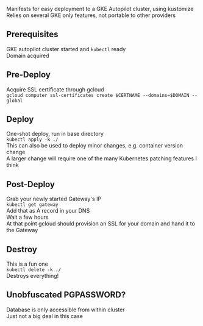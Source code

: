 Manifests for easy deployment to a GKE Autopilot cluster, using kustomize  
Relies on several GKE only features, not portable to other providers

## Prerequisites
GKE autopilot cluster started and `kubectl` ready  
Domain acquired

## Pre-Deploy
Acquire SSL certificate through gcloud  
`gcloud computer ssl-certificates create $CERTNAME --domains=$DOMAIN --global` 

## Deploy
One-shot deploy, run in base directory  
`kubectl apply -k ./`   
This can also be used to deploy minor changes, e.g. container version change  
A larger change will require one of the many Kubernetes patching features I think

## Post-Deploy
Grab your newly started Gateway's IP   
`kubectl get gateway`   
Add that as A record in your DNS   
Wait a few hours  
At that point gcloud should provision an SSL for your domain and hand it to the Gateway  

## Destroy
This is a fun one  
`kubectl delete -k ./`  
Destroys everything! 

## Unobfuscated PGPASSWORD?
Database is only accessible from within cluster  
Just not a big deal in this case